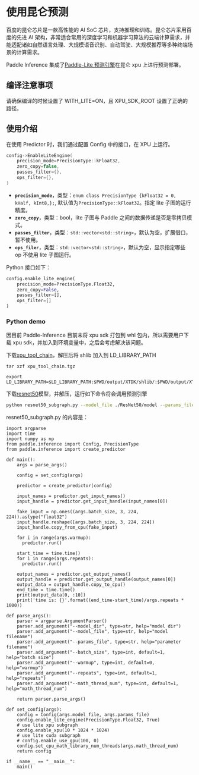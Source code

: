 # 使用昆仑预测

百度的昆仑芯⽚是一款⾼性能的 AI SoC 芯⽚，⽀持推理和训练。昆仑芯⽚采⽤百度的先进 AI 架构，⾮常适合常⽤的深度学习和机器学习算法的云端计算需求，并能适配诸如⾃然语⾔处理、⼤规模语⾳识别、⾃动驾驶、⼤规模推荐等多种终端场景的计算需求。

Paddle Inference 集成了[Paddle-Lite 预测引擎](https://www.paddlepaddle.org.cn/lite/develop/demo_guides/kunlunxin_xpu.html)在昆仑 xpu 上进行预测部署。

## 编译注意事项

请确保编译的时候设置了 WITH_LITE=ON，且 XPU_SDK_ROOT 设置了正确的路径。

## 使用介绍

在使用 Predictor 时，我们通过配置 Config 中的接口，在 XPU 上运行。

```c++
config->EnableLiteEngine(
    precision_mode=PrecisionType::kFloat32,
    zero_copy=false,
    passes_filter={},
    ops_filter={},
)
```

- **`precision_mode`**，类型：`enum class PrecisionType {kFloat32 = 0, kHalf, kInt8,};`, 默认值为`PrecisionType::kFloat32`。指定 lite 子图的运行精度。
- **`zero_copy`**，类型：bool，lite 子图与 Paddle 之间的数据传递是否是零拷贝模式。
- **`passes_filter`**，类型：`std::vector<std::string>`，默认为空，扩展借口，暂不使用。
- **`ops_filer`**，类型：`std::vector<std::string>`，默认为空，显示指定哪些 op 不使用 lite 子图运行。

Python 接口如下：

```python
config.enable_lite_engine(
    precision_mode=PrecisionType.Float32,
    zero_copy=False,
    passes_filter=[],
    ops_filter=[]
)
```

### Python demo

因目前 Paddle-Inference 目前未将 xpu sdk 打包到 whl 包内，所以需要用户下载 xpu sdk，并加入到环境变量中，之后会考虑解决该问题。

下载[xpu_tool_chain](https://paddle-inference-dist.bj.bcebos.com/inference_demo/xpu_tool_chain.tgz)，解压后将 shlib 加入到 LD_LIBRARY_PATH

```
tar xzf xpu_tool_chain.tgz
```
```
export LD_LIBRARY_PATH=$LD_LIBRARY_PATH:$PWD/output/XTDK/shlib/:$PWD/output/XTDK/runtime/shlib/
```

下载[resnet50](https://paddle-inference-dist.bj.bcebos.com/inference_demo/python/resnet50/ResNet50.tar.gz)模型，并解压，运行如下命令将会调用预测引擎

```bash
python resnet50_subgraph.py --model_file ./ResNet50/model --params_file ./ResNet50/params
```

resnet50_subgraph.py 的内容是：

```
import argparse
import time
import numpy as np
from paddle.inference import Config, PrecisionType
from paddle.inference import create_predictor

def main():
    args = parse_args()

    config = set_config(args)

    predictor = create_predictor(config)

    input_names = predictor.get_input_names()
    input_handle = predictor.get_input_handle(input_names[0])

    fake_input = np.ones((args.batch_size, 3, 224, 224)).astype("float32")
    input_handle.reshape([args.batch_size, 3, 224, 224])
    input_handle.copy_from_cpu(fake_input)

    for i in range(args.warmup):
      predictor.run()

    start_time = time.time()
    for i in range(args.repeats):
      predictor.run()

    output_names = predictor.get_output_names()
    output_handle = predictor.get_output_handle(output_names[0])
    output_data = output_handle.copy_to_cpu()
    end_time = time.time()
    print(output_data[0, :10])
    print('time is: {}'.format((end_time-start_time)/args.repeats * 1000))

def parse_args():
    parser = argparse.ArgumentParser()
    parser.add_argument("--model_dir", type=str, help="model dir")
    parser.add_argument("--model_file", type=str, help="model filename")
    parser.add_argument("--params_file", type=str, help="parameter filename")
    parser.add_argument("--batch_size", type=int, default=1, help="batch size")
    parser.add_argument("--warmup", type=int, default=0, help="warmup")
    parser.add_argument("--repeats", type=int, default=1, help="repeats")
    parser.add_argument("--math_thread_num", type=int, default=1, help="math_thread_num")

    return parser.parse_args()

def set_config(args):
    config = Config(args.model_file, args.params_file)
    config.enable_lite_engine(PrecisionType.Float32, True)
    # use lite xpu subgraph
    config.enable_xpu(10 * 1024 * 1024)
    # use lite cuda subgraph
    # config.enable_use_gpu(100, 0)
    config.set_cpu_math_library_num_threads(args.math_thread_num)
    return config

if __name__ == "__main__":
    main()
```
